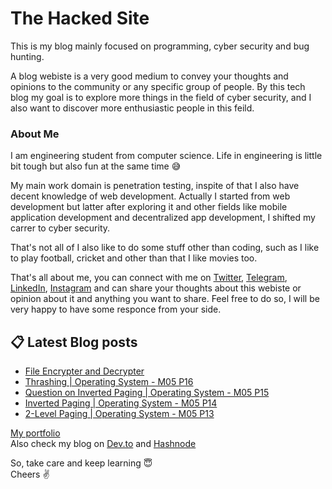 # The Hacked Site

This is my blog mainly focused on programming, cyber security and bug hunting. 

A blog webiste is a very good medium to convey your thoughts and opinions to the community or any specific group of people. By this tech blog my goal is to explore more things in the field of cyber security, and I also want to discover more enthusiastic people in this feild.

### About Me
I am engineering student from computer science. Life in engineering is little bit tough but also fun at the same time 😅

My main work domain is penetration testing, inspite of that I also have decent knowledge of web development. Actually I started from web development but latter after exploring it and other fields like mobile application development and decentralized app development, I shifted my carrer to cyber security.

That's not all of I also like to do some stuff other than coding, such as I like to play football, cricket and other than that I like movies too.

That's all about me, you can connect with me on [Twitter](https://twitter.com/r_mishra10), [Telegram](https://t.me/rahul_mishra10), [LinkedIn](https://www.linkedin.com/in/rahul-mishra-66210b185), [Instagram](https://www.instagram.com/rahul_mishra10/?hl=en) and can share your thoughts about this webiste or opinion about it and anything you want to share. Feel free to do so, I will be very happy to have some responce from your side.

## 📋 Latest Blog posts
<!-- BLOG-POST-LIST:START -->
- [File Encrypter and Decrypter](https://dev.to/rahulmishra05/file-encrypter-and-decrypter-10mo)
- [Thrashing | Operating System - M05 P16](https://dev.to/rahulmishra05/thrashing-operating-system-m05-p16-463a)
- [Question on Inverted Paging | Operating System - M05 P15](https://dev.to/rahulmishra05/question-on-inverted-paging-operating-system-m05-p15-4pii)
- [Inverted Paging | Operating System - M05 P14](https://dev.to/rahulmishra05/inverted-paging-operating-system-m05-p14-2nd7)
- [2-Level Paging | Operating System - M05 P13](https://dev.to/rahulmishra05/2-level-paging-operating-system-m05-p13-3f0n)
<!-- BLOG-POST-LIST:END -->

[My portfolio](https://rahul-mishra.netlify.app/)\
Also check my blog on [Dev.to](https://dev.to/rahulmishra05) and [Hashnode](https://hashnode.com/@programmingport)

So, take care and keep learning 😇\
Cheers  ✌️